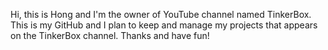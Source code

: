 Hi, this is Hong and I'm the owner of YouTube channel named TinkerBox.
This is my GitHub and I plan to keep and manage my projects that appears on the TinkerBox channel.
Thanks and have fun!

<!---
TnkrBx/TnkrBx is a ✨ special ✨ repository because its `README.md` (this file) appears on your GitHub profile.
You can click the Preview link to take a look at your changes.
--->
